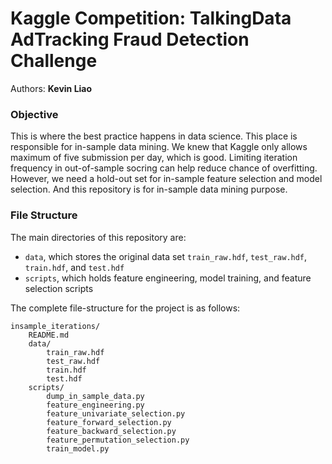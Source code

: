 # Kaggle Competition: TalkingData AdTracking Fraud Detection Challenge

Authors: **Kevin Liao**

### Objective
This is where the best practice happens in data science. This place is responsible for in-sample data mining. We knew that Kaggle only allows maximum of five submission per day, which is good. Limiting iteration frequency in out-of-sample socring can help reduce chance of overfitting. However, we need a hold-out set for in-sample feature selection and model selection. And this repository is for in-sample data mining purpose.

### File Structure

The main directories of this repository are:
* `data`, which stores the original data set `train_raw.hdf`, `test_raw.hdf`, `train.hdf`, and `test.hdf`
* `scripts`, which holds feature engineering, model training, and feature selection scripts

The complete file-structure for the project is as follows:

```
insample_iterations/
    README.md
    data/
        train_raw.hdf
        test_raw.hdf
        train.hdf
        test.hdf
    scripts/
        dump_in_sample_data.py
        feature_engineering.py
        feature_univariate_selection.py
        feature_forward_selection.py
        feature_backward_selection.py
        feature_permutation_selection.py
        train_model.py
```
